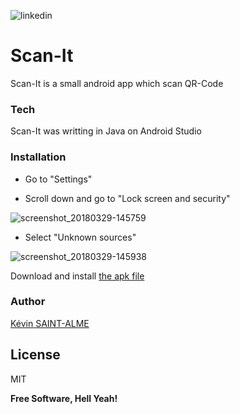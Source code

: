 ![linkedin](https://user-images.githubusercontent.com/16401460/38091974-4c83c5ea-3367-11e8-89e9-0fd74acadef5.png)

# Scan-It

Scan-It is a small android app which scan QR-Code

### Tech

Scan-It was writting in Java on Android Studio

### Installation

- Go to "Settings"

- Scroll down and go to "Lock screen and security"

![screenshot_20180329-145759](https://user-images.githubusercontent.com/16401460/38090339-8d7ab072-3362-11e8-82ab-09fafad0079c.png)

- Select "Unknown sources"

![screenshot_20180329-145938](https://user-images.githubusercontent.com/16401460/38090401-b7a8baa6-3362-11e8-8c0c-c9c2710aba79.png)

Download and install [the apk file](https://github.com/Vink3/Scan-it/files/1860732/scan-it.zip)

### Author

[Kévin SAINT-ALME](https://www.linkedin.com/in/k%C3%A9vin-saint-alme-8153a3112/)

License
----

MIT


**Free Software, Hell Yeah!**
